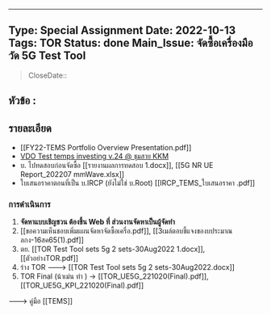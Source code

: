 
---
Type: Special Assignment
Date: 2022-10-13
Tags: TOR
Status: done
Main_Issue: จัดซื้อเครื่องมือวัด 5G Test Tool
---
>CloseDate::  

## หัวข้อ : 



## รายละเอียด
- [[FY22-TEMS Portfolio Overview Presentation.pdf]]
- [VDO Test temps investing v.24 @ ชุมสาย KKM](https://drive.google.com/drive/folders/1COTXfdwOWrUiN7r5-4ZXrqBXbkXaL9fn?usp=sharing)
- บ. ไปทดสอบก่อนจัดซื้อ [[รายงานผลการทดสอบ 1.docx]], [[5G NR UE Report_202207 mmWave.xlsx]]
- ใบเสนอราคาตอนที่เป็น บ.IRCP (ยังไม่ใช่ บ.Root) [[IRCP_TEMS_ใบเสนอราคา .pdf]]


### การดำเนินการ
1. **จัดหาแบบเชิญชวน ต้องขึ้น Web ที่ ส่วนงานจัดหาเป็นผู้จัดทำ**
2. [[ขอความเห็นชอบเพิ่มแผนจัดหาจัดซื้อเครื่อ.pdf]], [[3เมล์ตอบชี้แจงของบประมาณ ลกง-16สค65(1).pdf]]
3. ตย.   [[TOR Test Tool sets 5g 2 sets-30Aug2022 1.docx]], [[ตัวอย่างTOR.pdf]]
4. ร่าง TOR   ---> [[TOR Test Tool sets 5g 2 sets-30Aug2022.docx]]
5. TOR Final (น้าเม่น ทำ ) -> [[TOR_UE5G_221020(Final).pdf]], [[TOR_UE5G_KPI_221020(Final).pdf]]



---> คู่มือ [[TEMS]]
